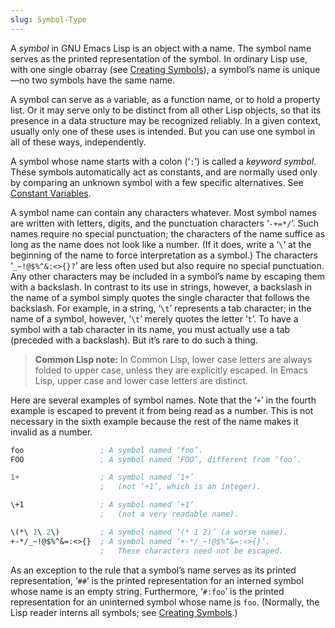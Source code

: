 ```yaml
---
slug: Symbol-Type
---
```


A *symbol* in GNU Emacs Lisp is an object with a name. The symbol name serves as the printed representation of the symbol. In ordinary Lisp use, with one single obarray (see [Creating Symbols](/docs/elisp/Creating-Symbols)), a symbol’s name is unique—no two symbols have the same name.

A symbol can serve as a variable, as a function name, or to hold a property list. Or it may serve only to be distinct from all other Lisp objects, so that its presence in a data structure may be recognized reliably. In a given context, usually only one of these uses is intended. But you can use one symbol in all of these ways, independently.

A symbol whose name starts with a colon (‘`:`’) is called a *keyword symbol*. These symbols automatically act as constants, and are normally used only by comparing an unknown symbol with a few specific alternatives. See [Constant Variables](/docs/elisp/Constant-Variables).

A symbol name can contain any characters whatever. Most symbol names are written with letters, digits, and the punctuation characters ‘`-+=*/`’. Such names require no special punctuation; the characters of the name suffice as long as the name does not look like a number. (If it does, write a ‘`\`’ at the beginning of the name to force interpretation as a symbol.) The characters ‘`_~!@$%^&:<>{}?`’ are less often used but also require no special punctuation. Any other characters may be included in a symbol’s name by escaping them with a backslash. In contrast to its use in strings, however, a backslash in the name of a symbol simply quotes the single character that follows the backslash. For example, in a string, ‘`\t`’ represents a tab character; in the name of a symbol, however, ‘`\t`’ merely quotes the letter ‘`t`’. To have a symbol with a tab character in its name, you must actually use a tab (preceded with a backslash). But it’s rare to do such a thing.

> **Common Lisp note:** In Common Lisp, lower case letters are always folded to upper case, unless they are explicitly escaped. In Emacs Lisp, upper case and lower case letters are distinct.

Here are several examples of symbol names. Note that the ‘`+`’ in the fourth example is escaped to prevent it from being read as a number. This is not necessary in the sixth example because the rest of the name makes it invalid as a number.

```lisp
foo                 ; A symbol named ‘foo’.
FOO                 ; A symbol named ‘FOO’, different from ‘foo’.
```

```lisp
1+                  ; A symbol named ‘1+’
                    ;   (not ‘+1’, which is an integer).
```

```lisp
\+1                 ; A symbol named ‘+1’
                    ;   (not a very readable name).
```

```lisp
\(*\ 1\ 2\)         ; A symbol named ‘(* 1 2)’ (a worse name).
+-*/_~!@$%^&=:<>{}  ; A symbol named ‘+-*/_~!@$%^&=:<>{}’.
                    ;   These characters need not be escaped.
```

As an exception to the rule that a symbol’s name serves as its printed representation, ‘`##`’ is the printed representation for an interned symbol whose name is an empty string. Furthermore, ‘`#:foo`’ is the printed representation for an uninterned symbol whose name is `foo`. (Normally, the Lisp reader interns all symbols; see [Creating Symbols](/docs/elisp/Creating-Symbols).)
